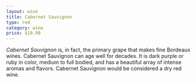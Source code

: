 ```yaml
---
layout: wine
title: Cabernet Sauvignon
type: red
category: wine
price: $19.99
---
```


*Cabernet Sauvignon* is, in fact, the primary grape that makes fine Bordeaux wines. Cabernet Sauvignon can age well for decades. It is dark purple or ruby in color, medium to full bodied, and has a beautiful array of intense aromas and flavors. Cabernet Sauvignon would be considered a dry red wine.
